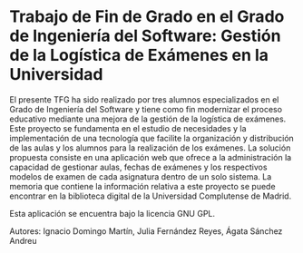 Trabajo de Fin de Grado en el Grado de Ingeniería del Software: Gestión de la Logística de Exámenes en la Universidad
==========

El presente TFG ha sido realizado por tres alumnos especializados en el Grado de Ingeniería del Software y tiene como fin modernizar  el proceso educativo mediante una mejora de la gestión de la logística de exámenes. Este proyecto se fundamenta en el estudio de necesidades y la implementación de una tecnología que facilite la organización y distribución de las aulas y los alumnos para la realización de los exámenes. La solución propuesta consiste en una aplicación web que ofrece a la administración la capacidad de gestionar aulas, fechas de exámenes y los respectivos modelos de examen de cada asignatura dentro de un solo sistema. La memoria que contiene la información relativa a este proyecto se puede encontrar en la biblioteca digital de la Universidad Complutense de Madrid.

Esta aplicación se encuentra bajo la licencia GNU GPL.

Autores: Ignacio Domingo Martín, Julia Fernández Reyes, Ágata Sánchez Andreu